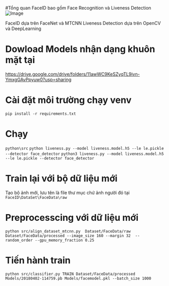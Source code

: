 #Tổng quan 
FaceID bao gồm Face Recognition và Liveness Detection 
![Image](https://www.google.com/imgres?q=faceid&imgurl=https%3A%2F%2Fcdn11.dienmaycholon.vn%2Ffilewebdmclnew%2Fpublic%2Fuserupload%2Ffiles%2Fiphone-mat-faceid.png&imgrefurl=https%3A%2F%2Fdienmaycholon.com%2Fkinh-nghiem-mua-sam%2Fiphone-mat-face-id-la-gi-co-nen-mua-iphone-mat-face-id-khong&docid=2ZjQhM14RBGBdM&tbnid=Q9LO1SgBUbj1vM&vet=12ahUKEwiiiI6R4tqHAxWChlYBHSdSKGUQM3oECB0QAA..i&w=1280&h=720&hcb=2&ved=2ahUKEwiiiI6R4tqHAxWChlYBHSdSKGUQM3oECB0QAA)

FaceID dựa trên FaceNet và MTCNN
Liveness Detection dựa trên OpenCV và DeepLearning 







# Dowload Models nhận dạng khuôn mặt tại 
https://drive.google.com/drive/folders/11awWC9KeSZyqTL9ivn-YmxgGAvPpyuw0?usp=sharing
# Cài đặt môi trường chạy venv 
```pip install -r requirements.txt```
# Chạy 
```python\src```
```python liveness.py --model liveness.model.h5 --le le.pickle --detector face_detector```
```python3 liveness.py --model liveness.model.h5 --le le.pickle --detector face_detector```
# Train lại với bộ dữ liệu mới
Tạo bộ ảnh mới, lưu tên là file thư mục chứ ảnh người đó tại ```FaceID\DataSet\FaceData\raw```

# Preprocesscing với dữ liệu mới 
```python src/align_dataset_mtcnn.py  Dataset/FaceData/raw Dataset/FaceData/processed --image_size 160 --margin 32  --random_order --gpu_memory_fraction 0.25```

# Tiến hành train
```python src/classifier.py TRAIN Dataset/FaceData/processed Models/20180402-114759.pb Models/facemodel.pkl --batch_size 1000```

